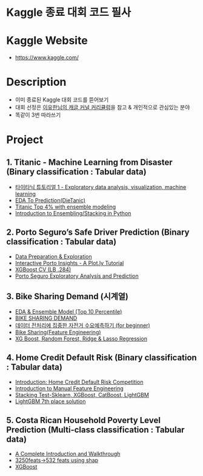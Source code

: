 # Kaggle 종료 대회 코드 필사

# Kaggle Website
- https://www.kaggle.com/

# Description
- 이미 종료된 Kaggle 대회 코드를 뜯어보기 
- 대회 선정은 [이유한님의 캐글 커널 커리큘럼](https://aifrenz.github.io/present_file/%EC%BB%A4%EB%84%90%EC%BB%A4%EB%A6%AC%ED%81%98%EB%9F%BC.pdf)을 참고 & 개인적으로 관심있는 분야 
- 똑같이 3번 따라쓰기

# Project
## 1. Titanic - Machine Learning from Disaster (Binary classification : Tabular data)
- [타이타닉 튜토리얼 1 - Exploratory data analysis, visualization, machine learning](https://kaggle-kr.tistory.com/17?category=868316)
- [EDA To Prediction(DieTanic)](https://www.kaggle.com/ash316/eda-to-prediction-dietanic)
- [Titanic Top 4% with ensemble modeling](https://www.kaggle.com/yassineghouzam/titanic-top-4-with-ensemble-modeling)
- [Introduction to Ensembling/Stacking in Python](https://www.kaggle.com/arthurtok/introduction-to-ensembling-stacking-in-python)

## 2. Porto Seguro’s Safe Driver Prediction (Binary classification : Tabular data)
- [Data Preparation & Exploration](https://www.kaggle.com/bertcarremans/data-preparation-exploration)
- [Interactive Porto Insights - A Plot.ly Tutorial](https://www.kaggle.com/arthurtok/interactive-porto-insights-a-plot-ly-tutorial)
- [XGBoost CV (LB .284)](https://www.kaggle.com/aharless/xgboost-cv-lb-284)
- [Porto Seguro Exploratory Analysis and Prediction](https://www.kaggle.com/gpreda/porto-seguro-exploratory-analysis-and-prediction)

## 3. Bike Sharing Demand (시계열)
- [EDA & Ensemble Model (Top 10 Percentile)](https://www.kaggle.com/code/viveksrinivasan/eda-ensemble-model-top-10-percentile)
- [BIKE SHARING DEMAND](https://www.kaggle.com/code/rajmehra03/bike-sharing-demand-rmsle-0-3194)
- [데이터 전처리에 집중한 자전거 수요예측하기 (for beginner)](https://www.kaggle.com/code/kwonyoung234/for-beginner)
- [Bike Sharing(Feature Engineering)](https://www.kaggle.com/code/fatmakursun/bike-sharing-feature-engineering)
- [XG Boost, Random Forest, Ridge & Lasso Regression](https://www.kaggle.com/code/carolineecc/xg-boost-random-forest-ridge-lasso-regression)

## 4. Home Credit Default Risk (Binary classification : Tabular data)
- [Introduction: Home Credit Default Risk Competition](https://www.kaggle.com/code/willkoehrsen/start-here-a-gentle-introduction/notebook)
- [Introduction to Manual Feature Engineering](https://www.kaggle.com/code/willkoehrsen/introduction-to-manual-feature-engineering/notebook)
- [Stacking Test-Sklearn, XGBoost, CatBoost, LightGBM](https://www.kaggle.com/code/eliotbarr/stacking-test-sklearn-xgboost-catboost-lightgbm/script)
- [LightGBM 7th place solution](https://www.kaggle.com/code/jsaguiar/lightgbm-7th-place-solution/script)

## 5. Costa Rican Household Poverty Level Prediction (Multi-class classification : Tabular data)
- [A Complete Introduction and Walkthrough](https://www.kaggle.com/code/willkoehrsen/a-complete-introduction-and-walkthrough/notebook)
- [3250feats->532 feats using shap](https://www.kaggle.com/code/youhanlee/3250feats-532-feats-using-shap-lb-0-436/notebook)
- [XGBoost](https://www.kaggle.com/code/skooch/xgboost/notebook)
